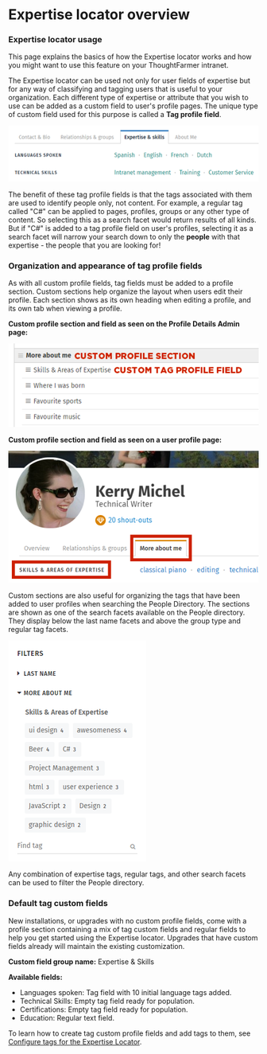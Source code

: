 # Expertise locator overview

### Expertise locator usage

This page explains the basics of how the Expertise locator works and how you might want to use this feature on your ThoughtFarmer intranet.  
  
The Expertise locator can be used not only for user fields of expertise but for any way of classifying and tagging users that is useful to your organization. Each different type of expertise or attribute that you wish to use can be added as a custom field to user's profile pages. The unique type of custom field used for this purpose is called a **Tag profile field**.  


![](../../../.gitbook/assets/1%20%28114%29.png)

  
The benefit of these tag profile fields is that the tags associated with them are used to identify people only, not content. For example, a regular tag called "C\#" can be applied to pages, profiles, groups or any other type of content. So selecting this as a search facet would return results of all kinds. But if "C\#" is added to a tag profile field on user's profiles, selecting it as a search facet will narrow your search down to only the **people** with that expertise - the people that you are looking for!

### Organization and appearance of tag profile fields <a id="section2"></a>

As with all custom profile fields, tag fields must be added to a profile section. Custom sections help organize the layout when users edit their profile. Each section shows as its own heading when editing a profile, and its own tab when viewing a profile.  
  
**Custom profile section and field as seen on the Profile Details Admin page:**

![](../../../.gitbook/assets/2%20%284%29.png)

**Custom profile section and field as seen on a user profile page:**

![](../../../.gitbook/assets/3%20%2838%29.png)

Custom sections are also useful for organizing the tags that have been added to user profiles when searching the People Directory. The sections are shown as one of the search facets available on the People directory. They display below the last name facets and above the group type and regular tag facets.

![](../../../.gitbook/assets/4%20%2815%29.png)

Any combination of expertise tags, regular tags, and other search facets can be used to filter the People directory.

### Default tag custom fields <a id="section3"></a>

New installations, or upgrades with no custom profile fields, come with a profile section containing a mix of tag custom fields and regular fields to help you get started using the Expertise locator. Upgrades that have custom fields already will maintain the existing customization.  
  
**Custom field group name:** Expertise & Skills  
  
**Available fields:**

* Languages spoken: Tag field with 10 initial language tags added.
* Technical Skills: Empty tag field ready for population.
* Certifications: Empty tag field ready for population.
* Education: Regular text field.

To learn how to create tag custom profile fields and add tags to them, see [Configure tags for the Expertise Locator](configure-tags-for-the-expertise-locator.md).


